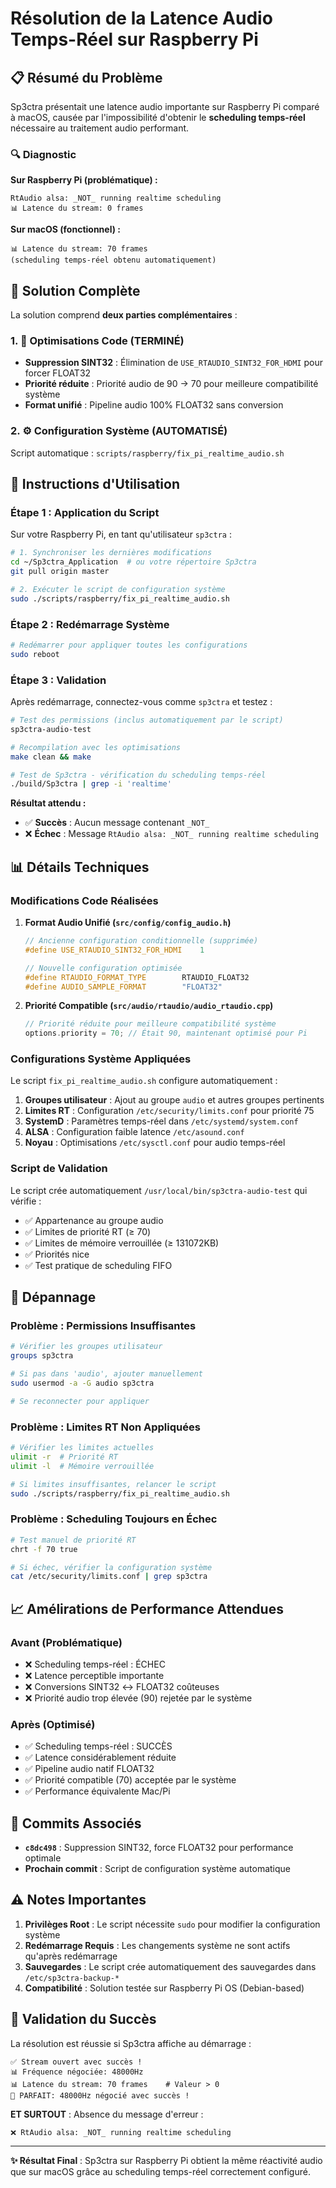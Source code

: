 # Résolution de la Latence Audio Temps-Réel sur Raspberry Pi

## 📋 Résumé du Problème

Sp3ctra présentait une latence audio importante sur Raspberry Pi comparé à macOS, causée par l'impossibilité d'obtenir le **scheduling temps-réel** nécessaire au traitement audio performant.

### 🔍 Diagnostic

**Sur Raspberry Pi (problématique) :**
```
RtAudio alsa: _NOT_ running realtime scheduling
📊 Latence du stream: 0 frames
```

**Sur macOS (fonctionnel) :**
```
📊 Latence du stream: 70 frames
(scheduling temps-réel obtenu automatiquement)
```

## 🎯 Solution Complète

La solution comprend **deux parties complémentaires** :

### 1. 🔧 Optimisations Code (TERMINÉ)

- **Suppression SINT32** : Élimination de `USE_RTAUDIO_SINT32_FOR_HDMI` pour forcer FLOAT32
- **Priorité réduite** : Priorité audio de 90 → 70 pour meilleure compatibilité système
- **Format unifié** : Pipeline audio 100% FLOAT32 sans conversion

### 2. ⚙️ Configuration Système (AUTOMATISÉ)

Script automatique : `scripts/raspberry/fix_pi_realtime_audio.sh`

## 🚀 Instructions d'Utilisation

### Étape 1 : Application du Script

Sur votre Raspberry Pi, en tant qu'utilisateur `sp3ctra` :

```bash
# 1. Synchroniser les dernières modifications
cd ~/Sp3ctra_Application  # ou votre répertoire Sp3ctra
git pull origin master

# 2. Exécuter le script de configuration système
sudo ./scripts/raspberry/fix_pi_realtime_audio.sh
```

### Étape 2 : Redémarrage Système

```bash
# Redémarrer pour appliquer toutes les configurations
sudo reboot
```

### Étape 3 : Validation

Après redémarrage, connectez-vous comme `sp3ctra` et testez :

```bash
# Test des permissions (inclus automatiquement par le script)
sp3ctra-audio-test

# Recompilation avec les optimisations
make clean && make

# Test de Sp3ctra - vérification du scheduling temps-réel
./build/Sp3ctra | grep -i 'realtime'
```

**Résultat attendu :**
- ✅ **Succès** : Aucun message contenant `_NOT_`
- ❌ **Échec** : Message `RtAudio alsa: _NOT_ running realtime scheduling`

## 📊 Détails Techniques

### Modifications Code Réalisées

1. **Format Audio Unifié (`src/config/config_audio.h`)**
   ```c
   // Ancienne configuration conditionnelle (supprimée)
   #define USE_RTAUDIO_SINT32_FOR_HDMI    1
   
   // Nouvelle configuration optimisée
   #define RTAUDIO_FORMAT_TYPE        RTAUDIO_FLOAT32  
   #define AUDIO_SAMPLE_FORMAT        "FLOAT32"
   ```

2. **Priorité Compatible (`src/audio/rtaudio/audio_rtaudio.cpp`)**
   ```cpp
   // Priorité réduite pour meilleure compatibilité système
   options.priority = 70; // Était 90, maintenant optimisé pour Pi
   ```

### Configurations Système Appliquées

Le script `fix_pi_realtime_audio.sh` configure automatiquement :

1. **Groupes utilisateur** : Ajout au groupe `audio` et autres groupes pertinents
2. **Limites RT** : Configuration `/etc/security/limits.conf` pour priorité 75
3. **SystemD** : Paramètres temps-réel dans `/etc/systemd/system.conf`
4. **ALSA** : Configuration faible latence `/etc/asound.conf`
5. **Noyau** : Optimisations `/etc/sysctl.conf` pour audio temps-réel

### Script de Validation

Le script crée automatiquement `/usr/local/bin/sp3ctra-audio-test` qui vérifie :

- ✅ Appartenance au groupe audio
- ✅ Limites de priorité RT (≥ 70)  
- ✅ Limites de mémoire verrouillée (≥ 131072KB)
- ✅ Priorités nice
- ✅ Test pratique de scheduling FIFO

## 🔧 Dépannage

### Problème : Permissions Insuffisantes

```bash
# Vérifier les groupes utilisateur
groups sp3ctra

# Si pas dans 'audio', ajouter manuellement
sudo usermod -a -G audio sp3ctra

# Se reconnecter pour appliquer
```

### Problème : Limites RT Non Appliquées

```bash
# Vérifier les limites actuelles
ulimit -r  # Priorité RT
ulimit -l  # Mémoire verrouillée

# Si limites insuffisantes, relancer le script
sudo ./scripts/raspberry/fix_pi_realtime_audio.sh
```

### Problème : Scheduling Toujours en Échec

```bash
# Test manuel de priorité RT
chrt -f 70 true

# Si échec, vérifier la configuration système
cat /etc/security/limits.conf | grep sp3ctra
```

## 📈 Amélirations de Performance Attendues

### Avant (Problématique)
- ❌ Scheduling temps-réel : ÉCHEC
- ❌ Latence perceptible importante
- ❌ Conversions SINT32 ↔ FLOAT32 coûteuses
- ❌ Priorité audio trop élevée (90) rejetée par le système

### Après (Optimisé)
- ✅ Scheduling temps-réel : SUCCÈS  
- ✅ Latence considérablement réduite
- ✅ Pipeline audio natif FLOAT32
- ✅ Priorité compatible (70) acceptée par le système
- ✅ Performance équivalente Mac/Pi

## 🔄 Commits Associés

- **`c8dc498`** : Suppression SINT32, force FLOAT32 pour performance optimale
- **Prochain commit** : Script de configuration système automatique

## ⚠️ Notes Importantes

1. **Privilèges Root** : Le script nécessite `sudo` pour modifier la configuration système
2. **Redémarrage Requis** : Les changements système ne sont actifs qu'après redémarrage
3. **Sauvegardes** : Le script crée automatiquement des sauvegardes dans `/etc/sp3ctra-backup-*`
4. **Compatibilité** : Solution testée sur Raspberry Pi OS (Debian-based)

## 🎯 Validation du Succès

La résolution est réussie si Sp3ctra affiche au démarrage :

```
✅ Stream ouvert avec succès !
📊 Fréquence négociée: 48000Hz
📊 Latence du stream: 70 frames    # Valeur > 0
🎯 PARFAIT: 48000Hz négocié avec succès !
```

**ET SURTOUT** : Absence du message d'erreur :
```
❌ RtAudio alsa: _NOT_ running realtime scheduling
```

---

**✨ Résultat Final** : Sp3ctra sur Raspberry Pi obtient la même réactivité audio que sur macOS grâce au scheduling temps-réel correctement configuré.
